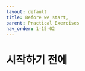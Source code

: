 ```yaml
---
layout: default
title: Before we start,
parent: Practical Exercises
nav_order: 1-15-02
---
```


# 시작하기 전에

